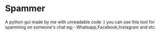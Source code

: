 # Spammer
A python gui made by me with unreadable code :) you can use this tool for spamming on someone's chat eg;- Whatsapp,Facebook,Instagram and etc.
